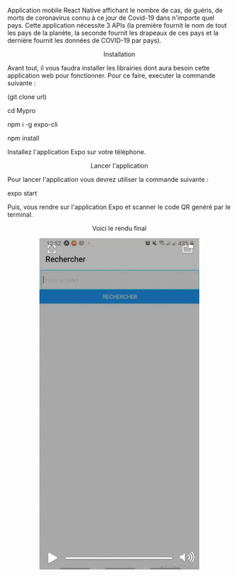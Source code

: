 

Application mobile React Native affichant le nombre de cas, de guéris, de morts de coronavirus connu à ce jour de Covid-19 dans n'importe quel pays. Cette application nécessite 3 APIs (la première fournit le nom de tout les pays de la planète, la seconde fournit les drapeaux de ces pays et la dernière fournit les données de COVID-19 par pays).

 <p align="center">
  Installation
</p>


Avant tout, il vous faudra installer les librairies dont aura besoin cette application web pour fonctionner.
Pour ce faire, executer la commande suivante :

(git clone url)

cd Mypro

npm i -g expo-cli

npm install


Installez l'application Expo sur votre téléphone.


 <p align="center">
  Lancer l'application
</p>


Pour lancer l'application vous devrez utiliser la commande suivante :

expo start

Puis, vous rendre sur l'application Expo et scanner le code QR genéré par le terminal.

 <p align="center">
  Voici le rendu final
</p>

<p align="center">
  
  <img src="DkAi4Au7b6.gif" width="360px" />
</p>
